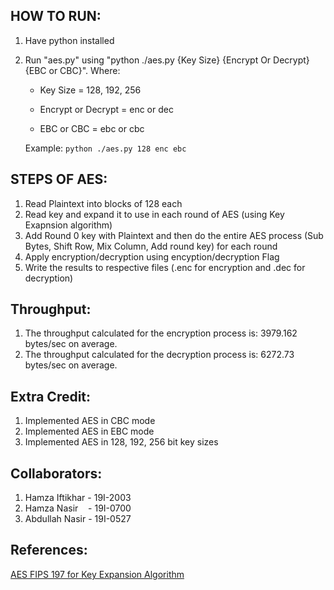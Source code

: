 ## HOW TO RUN:

1) Have python installed
2) Run "aes.py" using "python ./aes.py {Key Size} {Encrypt Or Decrypt} {EBC or CBC}".
   Where:
  
    - Key Size = 128, 192, 256

    - Encrypt or Decrypt = enc or dec

    - EBC or CBC = ebc or cbc

    Example: `python ./aes.py 128 enc ebc`

## STEPS OF AES:

1) Read Plaintext into blocks of 128 each
2) Read key and expand it to use in each round of AES (using Key Exapnsion algorithm)
3) Add Round 0 key with Plaintext and then do the entire AES process (Sub Bytes, Shift Row, Mix Column, Add round key) for each round
4) Apply encryption/decryption using encyption/decryption Flag
5) Write the results to respective files (.enc for encryption and .dec for decryption)

## Throughput:
1) The throughput calculated for the encryption process is: 3979.162 bytes/sec on average.
2) The throughput calculated for the decryption process is: 6272.73 bytes/sec on average.

## Extra Credit:

1) Implemented AES in CBC mode
2) Implemented AES in EBC mode
3) Implemented AES in 128, 192, 256 bit key sizes

## Collaborators:

1) Hamza Iftikhar - 19I-2003
2) Hamza Nasir &nbsp;&nbsp;&nbsp;- 19I-0700
3) Abdullah Nasir - 19I-0527


## References:
[AES FIPS 197 for Key Expansion Algorithm](https://www.google.com/url?sa=t&rct=j&q=&esrc=s&source=web&cd=&cad=rja&uact=8&ved=2ahUKEwiZws_X2ev6AhUMiGMGHdPzC0IQFnoECBYQAQ&url=https%3A%2F%2Fnvlpubs.nist.gov%2Fnistpubs%2Ffips%2Fnist.fips.197.pdf&usg=AOvVaw0J97nT9qC7WdbmybdjrXHE)
